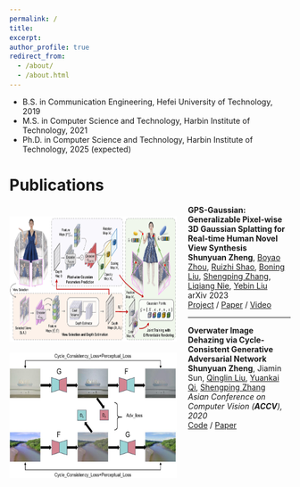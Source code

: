 ```yaml
---
permalink: /
title:
excerpt:
author_profile: true
redirect_from: 
  - /about/
  - /about.html
---
```


* B.S. in Communication Engineering, Hefei University of Technology, 2019
* M.S. in Computer Science and Technology, Harbin Institute of Technology, 2021
* Ph.D. in Computer Science and Technology, Harbin Institute of Technology, 2025 (expected)



Publications
======


<img align="left" width="300" height="225" src="../images/GPS-Gaussian.png" style="padding-right:20px; padding-top:20px"/>

<b>GPS-Gaussian: Generalizable Pixel-wise 3D Gaussian Splatting for Real-time Human Novel View Synthesis</b><br>
<b>Shunyuan Zheng</b>, [Boyao Zhou](https://morpheo.inrialpes.fr/people/zhou), [Ruizhi Shao](https://dsaurus.github.io/saurus), [Boning Liu](https://scholar.google.com/citations?user=PG1mUewAAAAJ), [Shengping Zhang](http://homepage.hit.edu.cn/zhangshengping), [Liqiang Nie](https://liqiangnie.github.io), [Yebin Liu](http://www.liuyebin.com)<br>
arXiv 2023<br>
[<i class="fas fa-fw fa-globe"></i>Project](https://shunyuanzheng.github.io/GPS-Gaussian) /
[<i class="fas fa-fw fa-file-pdf"></i>Paper](https://xxx.pdf) /
[<i class="fas fa-fw fa-video"></i>Video](https://youtu.be/TBIekcqt0j0)<br>

---

<img align="left" width="300" height="225" src="../images/OWI-DehazeGAN.jpg" style="padding-right:20px; padding-top:20px"/>

<b>Overwater Image Dehazing via Cycle-Consistent Generative Adversarial Network</b><br>
<b>Shunyuan Zheng</b>, Jiamin Sun, [Qinglin Liu](https://scholar.google.com/citations?user=hsu1cSIAAAAJ), [Yuankai Qi](https://sites.google.com/site/yuankiqi), [Shengping Zhang](http://homepage.hit.edu.cn/zhangshengping)<br>
<i>Asian Conference on Computer Vision (<b>ACCV</b>), 2020</i><br>
[<i class="fab fa-fw fa-github fa-github"></i>Code](https://github.com/ShunyuanZheng/OWI-DehazeGAN) /
[<i class="fas fa-fw fa-file-pdf"></i>Paper](https://openaccess.thecvf.com/content/ACCV2020/papers/Zheng_Overwater_Image_Dehazing_via_Cycle-Consistent_Generative_Adversarial_Network_ACCV_2020_paper.pdf)<br>
